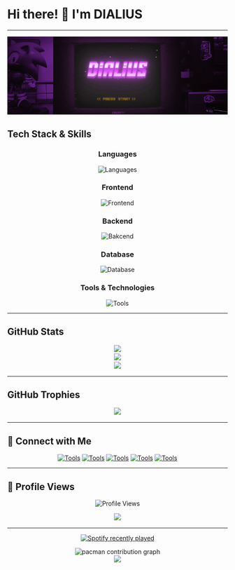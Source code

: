 # Hi there! 👋 I'm DIALIUS
---

<div align="center">
  
  ![Typing SVG](img/standard.gif)
  
</div>



## Tech Stack & Skills

<div align="center">

### Languages
![Languages](https://skillicons.dev/icons?i=js,kotlin,nodejs,py,cs&theme=dark)

### Frontend
![Frontend](https://skillicons.dev/icons?i=html,css,js&theme=light)

### Backend
![Bakcend](https://skillicons.dev/icons?i=nodejs,php,py&theme=light)

### Database
![Database](https://skillicons.dev/icons?i=mongo,redis,mysql&theme=light)

### Tools & Technologies

![Tools](https://skillicons.dev/icons?i=docker,git,aws&theme=light)

</div>

---

## GitHub Stats

<div align="center">
  
  ![](https://github-readme-stats.vercel.app/api?username=Dialius&theme=nightowl&hide_border=false&include_all_commits=false&count_private=false)<br/>
  ![](https://nirzak-streak-stats.vercel.app/?user=Dialius&theme=nightowl&hide_border=false)<br/>
  ![](https://github-readme-stats.vercel.app/api/top-langs/?username=Dialius&theme=nightowl&hide_border=false&include_all_commits=false&count_private=false&layout=compact)

</div>



---

## GitHub Trophies

<div align="center">
  
  ![](https://github-profile-trophy.vercel.app/?username=Dialius&theme=radical&no-frame=false&no-bg=true&margin-w=4)

</div>

---

## 💫 Connect with Me

<div align="center">


[![Tools](https://skillicons.dev/icons?i=linkedin&theme=dark)]() [![Tools](https://skillicons.dev/icons?i=instagram&theme=dark)](https://www.instagram.com/pinisreal/) [![Tools](https://skillicons.dev/icons?i=gmail&theme=dark)]() [![Tools](https://skillicons.dev/icons?i=twitter&theme=dark)]() [![Tools](https://skillicons.dev/icons?i=discord&theme=dark)]()


</div>

---

## 👀 Profile Views

<div align="center">
  
  ![Profile Views](https://komarev.com/ghpvc/?username=Dialius&label=Profile%20Views&color=brightgreen&style=flat-square)
  
  [![](https://visitcount.itsvg.in/api?id=Dialius&icon=0&color=0)](https://visitcount.itsvg.in)

</div>

---
<div align="center">

[![Spotify recently played](https://spotify-recently-played-readme.vercel.app/api?user=31uvd2qbgtsjw5y47ofkligz3g2u&unique={true|1|on|yes})](https://open.spotify.com/user/31uvd2qbgtsjw5y47ofkligz3g2u?si=58f8422be4904218)


  <img alt="pacman contribution graph" src="https://raw.githubusercontent.com/Dialius/Dialius/output/pacman-contribution-graph.svg">


</div>

<div align="center">
  
  <img src="https://capsule-render.vercel.app/api?type=waving&color=gradient&height=100&section=footer"/>
  
</div>